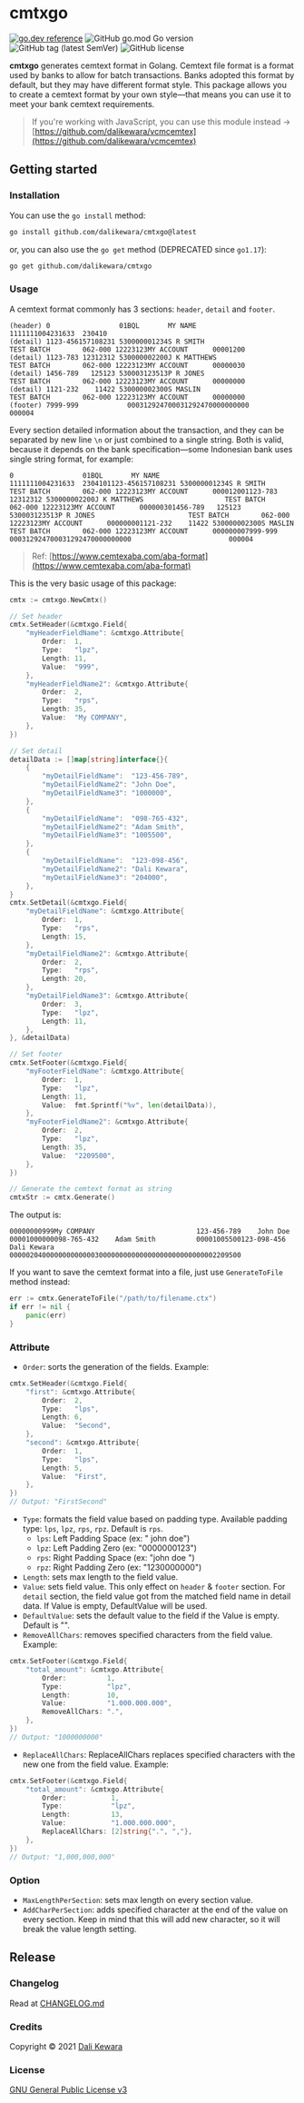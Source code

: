 # cmtxgo

[![go.dev reference](https://img.shields.io/badge/go.dev-reference-007d9c?logo=go&logoColor=white&style=flat-square)](https://pkg.go.dev/github.com/dalikewara/cmtxgo)
![GitHub go.mod Go version](https://img.shields.io/github/go-mod/go-version/dalikewara/cmtxgo)
![GitHub tag (latest SemVer)](https://img.shields.io/github/v/tag/dalikewara/cmtxgo)
![GitHub license](https://img.shields.io/github/license/dalikewara/cmtxgo)

**cmtxgo** generates cemtext format in Golang. Cemtext file format is a format used by banks to allow for batch
transactions. Banks adopted this format by default, but they may have different format style. This package allows you to
create a cemtext format by your own style—that means you can use it to meet your bank cemtext requirements.

> If you're working with JavaScript, you can use this module instead -> [https://github.com/dalikewara/vcmcemtex](https://github.com/dalikewara/vcmcemtex)

## Getting started

### Installation

You can use the `go install` method:

```bash
go install github.com/dalikewara/cmtxgo@latest
```

or, you can also use the `go get` method (DEPRECATED since `go1.17`):

```bash
go get github.com/dalikewara/cmtxgo
```

### Usage

A cemtext format commonly has 3 sections: `header`, `detail` and `footer`.

```text
(header) 0                 01BQL       MY NAME                   1111111004231633  230410
(detail) 1123-456157108231 530000001234S R SMITH                       TEST BATCH        062-000 12223123MY ACCOUNT      00001200
(detail) 1123-783 12312312 530000002200J K MATTHEWS                    TEST BATCH        062-000 12223123MY ACCOUNT      00000030
(detail) 1456-789   125123 530003123513P R JONES                       TEST BATCH        062-000 12223123MY ACCOUNT      00000000
(detail) 1121-232    11422 530000002300S MASLIN                        TEST BATCH        062-000 12223123MY ACCOUNT      00000000
(footer) 7999-999            000312924700031292470000000000                        000004
```

Every section detailed information about the transaction, and they can be separated by new line `\n` or just combined to
a single string. Both is valid, because it depends on the bank specification&mdash;some Indonesian bank uses single
string format, for example:

```text
0                 01BQL       MY NAME                   1111111004231633  2304101123-456157108231 530000001234S R SMITH                       TEST BATCH        062-000 12223123MY ACCOUNT      000012001123-783 12312312 530000002200J K MATTHEWS                    TEST BATCH        062-000 12223123MY ACCOUNT      000000301456-789   125123 530003123513P R JONES                       TEST BATCH        062-000 12223123MY ACCOUNT      000000001121-232    11422 530000002300S MASLIN                        TEST BATCH        062-000 12223123MY ACCOUNT      000000007999-999            000312924700031292470000000000                        000004
```

> Ref: [https://www.cemtexaba.com/aba-format](https://www.cemtexaba.com/aba-format)

This is the very basic usage of this package:

```go
cmtx := cmtxgo.NewCmtx()

// Set header
cmtx.SetHeader(&cmtxgo.Field{
    "myHeaderFieldName": &cmtxgo.Attribute{
        Order:  1,
        Type:   "lpz",
        Length: 11,
        Value:  "999",
    },
    "myHeaderFieldName2": &cmtxgo.Attribute{
        Order:  2,
        Type:   "rps",
        Length: 35,
        Value:  "My COMPANY",
    },
})

// Set detail
detailData := []map[string]interface{}{
    {
        "myDetailFieldName":  "123-456-789",
        "myDetailFieldName2": "John Doe",
        "myDetailFieldName3": "1000000",
    },
    {
        "myDetailFieldName":  "098-765-432",
        "myDetailFieldName2": "Adam Smith",
        "myDetailFieldName3": "1005500",
    },
    {
        "myDetailFieldName":  "123-098-456",
        "myDetailFieldName2": "Dali Kewara",
        "myDetailFieldName3": "204000",
    },
}
cmtx.SetDetail(&cmtxgo.Field{
    "myDetailFieldName": &cmtxgo.Attribute{
        Order:  1,
        Type:   "rps",
        Length: 15,
    },
    "myDetailFieldName2": &cmtxgo.Attribute{
        Order:  2,
        Type:   "rps",
        Length: 20,
    },
    "myDetailFieldName3": &cmtxgo.Attribute{
        Order:  3,
        Type:   "lpz",
        Length: 11,
    },
}, &detailData)

// Set footer
cmtx.SetFooter(&cmtxgo.Field{
    "myFooterFieldName": &cmtxgo.Attribute{
        Order:  1,
        Type:   "lpz",
        Length: 11,
        Value:  fmt.Sprintf("%v", len(detailData)),
    },
    "myFooterFieldName2": &cmtxgo.Attribute{
        Order:  2,
        Type:   "lpz",
        Length: 35,
        Value:  "2209500",
    },
})

// Generate the cemtext format as string
cmtxStr := cmtx.Generate()
```

The output is:

```text
00000000999My COMPANY                         123-456-789    John Doe            00001000000098-765-432    Adam Smith          00001005500123-098-456    Dali Kewara         000002040000000000000300000000000000000000000000002209500
```

If you want to save the cemtext format into a file, just use `GenerateToFile` method instead:

```go
err := cmtx.GenerateToFile("/path/to/filename.ctx")
if err != nil {
    panic(err)
}
```

### Attribute

- `Order`: sorts the generation of the fields. Example:

```go
cmtx.SetHeader(&cmtxgo.Field{
    "first": &cmtxgo.Attribute{
        Order:  2,
        Type:   "lps",
        Length: 6,
        Value:  "Second",
    },
    "second": &cmtxgo.Attribute{
        Order:  1,
        Type:   "lps",
        Length: 5,
        Value:  "First",
    },
})
// Output: "FirstSecond"
```

- `Type`: formats the field value based on padding type. Available padding type: `lps`, `lpz`, `rps`, `rpz`. 
Default is `rps`.
  - `lps`: Left Padding Space (ex: "  john doe")
  - `lpz`: Left Padding Zero (ex: "0000000123")
  - `rps`: Right Padding Space (ex: "john doe   ")
  - `rpz`: Right Padding Zero (ex: "1230000000")
- `Length`: sets max length to the field value.
- `Value`: sets field value. This only effect on `header` & `footer` section.
For `detail` section, the field value got from the matched field name in detail data.
If Value is empty, DefaultValue will be used.
- `DefaultValue`: sets the default value to the field if the Value is empty. Default is "".
- `RemoveAllChars`: removes specified characters from the field value. Example:

```go
cmtx.SetFooter(&cmtxgo.Field{
    "total_amount": &cmtxgo.Attribute{
        Order:          1,
        Type:           "lpz",
        Length:         10,
        Value:          "1.000.000.000",
        RemoveAllChars: ".",
    },
})
// Output: "1000000000"
```

- `ReplaceAllChars`: ReplaceAllChars replaces specified characters with the new one from the field value. Example:

```go
cmtx.SetFooter(&cmtxgo.Field{
    "total_amount": &cmtxgo.Attribute{
        Order:           1,
        Type:            "lpz",
        Length:          13,
        Value:           "1.000.000.000",
        ReplaceAllChars: [2]string{".", ","},
    },
})
// Output: "1,000,000,000"
```

### Option

- `MaxLengthPerSection`: sets max length on every section value.
- `AddCharPerSection`: adds specified character at the end of the value on every section. Keep in mind that this will add 
new character, so it will break the value length setting.

## Release

### Changelog

Read at [CHANGELOG.md](https://github.com/dalikewara/cmtxgo/blob/master/CHANGELOG.md)

### Credits

Copyright &copy; 2021 [Dali Kewara](https://www.dalikewara.com)

### License

[GNU General Public License v3](https://github.com/dalikewara/cmtxgo/blob/master/LICENSE)